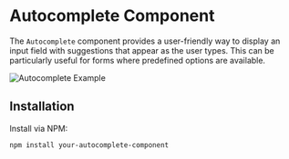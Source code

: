 # Autocomplete Component

The `Autocomplete` component provides a user-friendly way to display an input field with suggestions that appear as the user types. This can be particularly useful for forms where predefined options are available.

![Autocomplete Example](/path/to/your/example-image.png)

## Installation

Install via NPM:

```sh
npm install your-autocomplete-component
